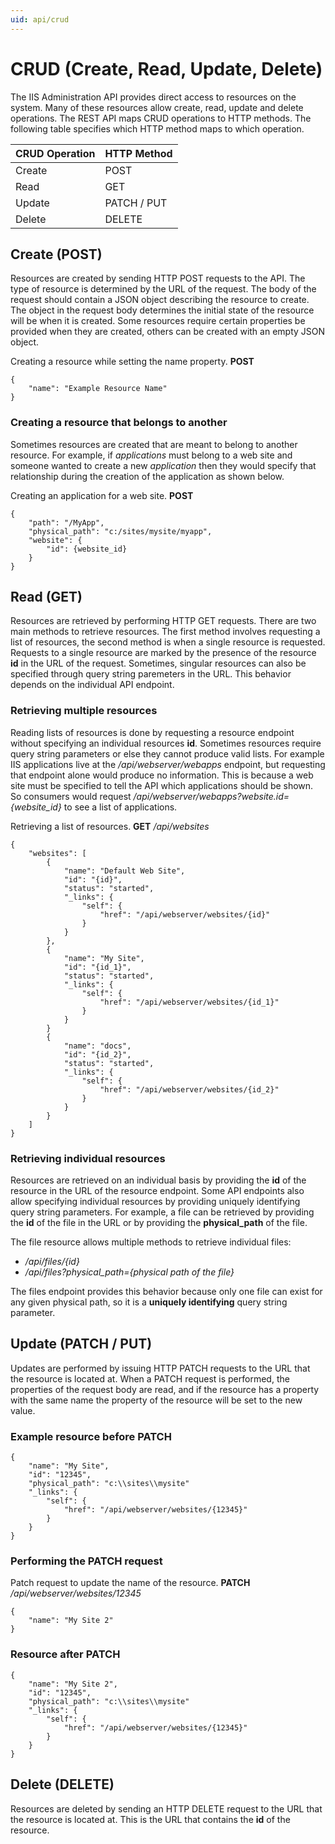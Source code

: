 ```yaml
---
uid: api/crud
---
```


# CRUD (Create, Read, Update, Delete)

The IIS Administration API provides direct access to resources on the system. Many of these resources allow create, read, update and delete operations. The REST API maps CRUD operations to HTTP methods. The following table specifies which HTTP method maps to which operation. 


| CRUD Operation | HTTP Method |
|--------|---------------------|
| Create | POST                |
| Read   | GET                 |
| Update | PATCH / PUT         |
| Delete | DELETE              |

## Create (POST)

Resources are created by sending HTTP POST requests to the API. The type of resource is determined by the URL of the request. The body of the request should contain a JSON object describing the resource to create. The object in the request body determines the initial state of the resource will be when it is created. Some resources require certain properties be provided when they are created, others can be created with an empty JSON object.

Creating a resource while setting the name property. **POST**
```
{
    "name": "Example Resource Name"
}
```

### Creating a resource that belongs to another

Sometimes resources are created that are meant to belong to another resource. For example, if _applications_ must belong to a web site and someone wanted to create a new _application_ then they would specify that relationship during the creation of the application as shown below.

Creating an application for a web site. **POST**
```
{
    "path": "/MyApp",
    "physical_path": "c:/sites/mysite/myapp",
    "website": {
        "id": {website_id}
    }
}
```

## Read (GET)

Resources are retrieved by performing HTTP GET requests. There are two main methods to retrieve resources. The first method involves requesting a list of resources, the second method is when a single resource is requested. Requests to a single resource are marked by the presence of the resource **id** in the URL of the request. Sometimes, singular resources can also be specified through query string paremeters in the URL. This behavior depends on the individual API endpoint.

### Retrieving multiple resources

Reading lists of resources is done by requesting a resource endpoint without specifying an individual resources **id**. Sometimes resources require query string parameters or else they cannot produce valid lists. For example IIS applications live at the _/api/webserver/webapps_ endpoint, but requesting that endpoint alone would produce no information. This is because a web site must be specified to tell the API which applications should be shown. So consumers would request */api/webserver/webapps?website.id={website_id}* to see a list of applications.

Retrieving a list of resources. **GET** _/api/websites_
```
{
    "websites": [
        {
            "name": "Default Web Site",
            "id": "{id}",
            "status": "started",
            "_links": {
                "self": {
                    "href": "/api/webserver/websites/{id}"
                }
            }
        },
        {
            "name": "My Site",
            "id": "{id_1}",
            "status": "started",
            "_links": {
                "self": {
                    "href": "/api/webserver/websites/{id_1}"
                }
            }
        }
        {
            "name": "docs",
            "id": "{id_2}",
            "status": "started",
            "_links": {
                "self": {
                    "href": "/api/webserver/websites/{id_2}"
                }
            }
        }
    ]
}
```

### Retrieving individual resources

Resources are retrieved on an individual basis by providing the **id** of the resource in the URL of the resource endpoint. Some API endpoints also allow specifying individual resources by providing uniquely identifying query string parameters. For example, a file can be retrieved by providing the **id** of the file in the URL or by providing the **physical_path** of the file.

The file resource allows multiple methods to retrieve individual files:
* */api/files/{id}*
* */api/files?physical_path={physical path of the file}*

The files endpoint provides this behavior because only one file can exist for any given physical path, so it is a **uniquely identifying** query string parameter.

## Update (PATCH / PUT)

Updates are performed by issuing HTTP PATCH requests to the URL that the resource is located at. When a PATCH request is performed, the properties of the request body are read, and if the resource has a property with the same name the property of the resource will be set to the new value.

### Example resource before PATCH
```
{
    "name": "My Site",
    "id": "12345",
    "physical_path": "c:\\sites\\mysite"
    "_links": {
        "self": {
            "href": "/api/webserver/websites/{12345}"
        }
    }
}
```

### Performing the PATCH request

Patch request to update the name of the resource. **PATCH** _/api/webserver/websites/12345_
```
{
    "name": "My Site 2"
}
```

### Resource after PATCH
```
{
    "name": "My Site 2",
    "id": "12345",
    "physical_path": "c:\\sites\\mysite"
    "_links": {
        "self": {
            "href": "/api/webserver/websites/{12345}"
        }
    }
}
```

## Delete (DELETE)

Resources are deleted by sending an HTTP DELETE request to the URL that the resource is located at. This is the URL that contains the **id** of the resource.